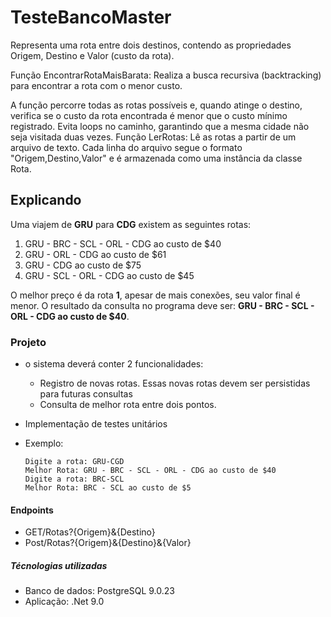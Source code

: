 # TesteBancoMaster

Representa uma rota entre dois destinos, contendo as propriedades Origem, Destino e Valor (custo da rota).

Função EncontrarRotaMaisBarata: Realiza a busca recursiva (backtracking) para encontrar a rota com o menor custo.

A função percorre todas as rotas possíveis e, quando atinge o destino, verifica se o custo da rota encontrada é menor que o custo mínimo registrado.
Evita loops no caminho, garantindo que a mesma cidade não seja visitada duas vezes.
Função LerRotas: Lê as rotas a partir de um arquivo de texto. Cada linha do arquivo segue o formato "Origem,Destino,Valor" e é armazenada como uma instância da classe Rota.

## Explicando 
Uma viajem de **GRU** para **CDG** existem as seguintes rotas:

1. GRU - BRC - SCL - ORL - CDG ao custo de $40
2. GRU - ORL - CDG ao custo de $61
3. GRU - CDG ao custo de $75
4. GRU - SCL - ORL - CDG ao custo de $45

O melhor preço é da rota **1**, apesar de mais conexões, seu valor final é menor.
O resultado da consulta no programa deve ser: **GRU - BRC - SCL - ORL - CDG ao custo de $40**.

### Projeto 
- o sistema deverá conter 2 funcionalidades:
    - Registro de novas rotas. Essas novas rotas devem ser persistidas para futuras consultas
    - Consulta de melhor rota entre dois pontos.
    
- Implementação de testes unitários

- Exemplo:
  ```
  Digite a rota: GRU-CGD
  Melhor Rota: GRU - BRC - SCL - ORL - CDG ao custo de $40
  Digite a rota: BRC-SCL
  Melhor Rota: BRC - SCL ao custo de $5
  
#### Endpoints
- GET/Rotas?{Origem}&{Destino} 
- Post/Rotas?{Origem}&{Destino}&{Valor}
  
##### Técnologias utilizadas 
- Banco de dados: PostgreSQL 9.0.23
- Aplicação: .Net 9.0




